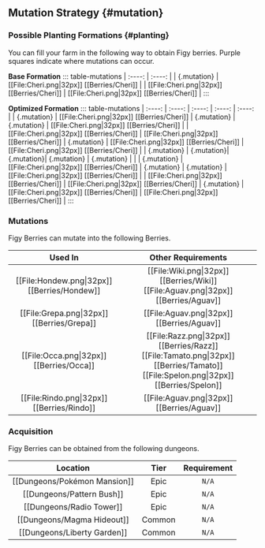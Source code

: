 ## Mutation Strategy {#mutation}

### Possible Planting Formations {#planting}

You can fill your farm in the following way to obtain Figy berries. Purple squares indicate where mutations can occur.

**Base Formation**
::: table-mutations
| :----: | :----: |
| {.mutation} | [[File:Cheri.png\|32px]] [[Berries/Cheri]] |
| [[File:Cheri.png\|32px]] [[Berries/Cheri]] | [[File:Cheri.png\|32px]] [[Berries/Cheri]] |
:::

**Optimized Formation**
::: table-mutations
| :----: | :----: | :----: | :----: | :----: |
| {.mutation} | [[File:Cheri.png\|32px]] [[Berries/Cheri]] | {.mutation} | {.mutation} | [[File:Cheri.png\|32px]] [[Berries/Cheri]] |
| [[File:Cheri.png\|32px]] [[Berries/Cheri]] | [[File:Cheri.png\|32px]] [[Berries/Cheri]] | {.mutation} | [[File:Cheri.png\|32px]] [[Berries/Cheri]] | [[File:Cheri.png\|32px]] [[Berries/Cheri]] |
| {.mutation} | {.mutation}| {.mutation}| {.mutation} | {.mutation} | |
| {.mutation} | [[File:Cheri.png\|32px]] [[Berries/Cheri]] | {.mutation} | {.mutation} | [[File:Cheri.png\|32px]] [[Berries/Cheri]] |
| [[File:Cheri.png\|32px]] [[Berries/Cheri]] | [[File:Cheri.png\|32px]] [[Berries/Cheri]] | {.mutation} | [[File:Cheri.png\|32px]] [[Berries/Cheri]] | [[File:Cheri.png\|32px]] [[Berries/Cheri]] |
:::

### Mutations
Figy Berries can mutate into the following Berries.

| Used In                                       | Other Requirements |
| :---:                                         | :---: |
| [[File:Hondew.png\|32px]] [[Berries/Hondew]]  | [[File:Wiki.png\|32px]] [[Berries/Wiki]] [[File:Aguav.png\|32px]] [[Berries/Aguav]] |
| [[File:Grepa.png\|32px]] [[Berries/Grepa]]    | [[File:Aguav.png\|32px]] [[Berries/Aguav]] |
| [[File:Occa.png\|32px]] [[Berries/Occa]]    | [[File:Razz.png\|32px]] [[Berries/Razz]] [[File:Tamato.png\|32px]] [[Berries/Tamato]] [[File:Spelon.png\|32px]] [[Berries/Spelon]] |
| [[File:Rindo.png\|32px]] [[Berries/Rindo]]    | [[File:Aguav.png\|32px]] [[Berries/Aguav]] |

### Acquisition
Figy Berries can be obtained from the following dungeons.

| Location	                        | Tier	    | Requirement   |
| :---:                             | :---:     | :---:         |
| [[Dungeons/Pokémon Mansion]]      | Epic  	| `N/A`         |
| [[Dungeons/Pattern Bush]]	        | Epic  	| `N/A`         |
| [[Dungeons/Radio Tower]]	        | Epic  	| `N/A`         |
| [[Dungeons/Magma Hideout]]        | Common	| `N/A`         |
| [[Dungeons/Liberty Garden]]       | Common	| `N/A`         |